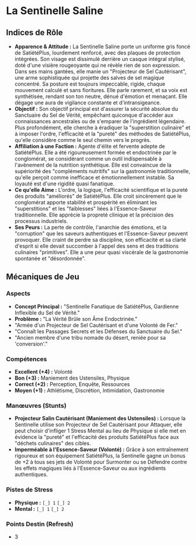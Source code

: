 # La Sentinelle Saline

## Indices de Rôle

*   **Apparence & Attitude :** La Sentinelle Saline porte un uniforme gris foncé de SatiétéPlus, lourdement renforcé, avec des plaques de protection intégrées. Son visage est dissimulé derrière un casque intégral stylisé, doté d'une visière rougeoyante qui ne révèle rien de son expression. Dans ses mains gantées, elle manie un "Projecteur de Sel Cautérisant", une arme sophistiquée qui projette des salves de sel magique concentré. Sa posture est toujours impeccable, rigide, chaque mouvement calculé et sans fioritures. Elle parle rarement, et sa voix est synthétisée, rendant son ton neutre, dénué d'émotion et menaçant. Elle dégage une aura de vigilance constante et d'intransigeance.
*   **Objectif :** Son objectif principal est d'assurer la sécurité absolue du Sanctuaire du Sel de Vérité, empêchant quiconque d'accéder aux connaissances ancestrales ou de s'emparer de l'ingrédient légendaire. Plus profondément, elle cherche à éradiquer la "superstition culinaire" et à imposer l'ordre, l'efficacité et la "pureté" des méthodes de SatiétéPlus, qu'elle considère comme le seul chemin vers le progrès.
*   **Affiliation à une Faction :** Agente d'élite et fervente adepte de SatiétéPlus. Elle a été rigoureusement formée et endoctrinée par le conglomérat, se considérant comme un outil indispensable à l'avènement de la nutrition synthétique. Elle est convaincue de la supériorité des "compléments nutritifs" sur la gastronomie traditionnelle, qu'elle perçoit comme inefficace et émotionnellement instable. Sa loyauté est d'une rigidité quasi fanatique.
*   **Ce qu'elle Aime :** L'ordre, la logique, l'efficacité scientifique et la pureté des produits "améliorés" de SatiétéPlus. Elle croit sincèrement que le conglomérat apporte stabilité et prospérité en éliminant les "superstitions" et les "faiblesses" liées à l'Essence-Saveur traditionnelle. Elle apprécie la propreté clinique et la précision des processus industriels.
*   **Ses Peurs :** La perte de contrôle, l'anarchie des émotions, et la "corruption" que les saveurs authentiques et l'Essence-Saveur peuvent provoquer. Elle craint de perdre sa discipline, son efficacité et sa clarté d'esprit si elle devait succomber à l'appel des sens et des traditions culinaires "primitives". Elle a une peur quasi viscérale de la gastronomie spontanée et "désordonnée".

## Mécaniques de Jeu

### Aspects

*   **Concept Principal :** "Sentinelle Fanatique de SatiétéPlus, Gardienne Inflexible du Sel de Vérité."
*   **Problème :** "La Vérité Brûle son Âme Endoctrinée."
*   "Armée d'un Projecteur de Sel Cautérisant et d'une Volonté de Fer."
*   "Connaît les Passages Secrets et les Défenses du Sanctuaire du Sel."
*   "Ancien membre d'une tribu nomade du désert, reniée pour sa 'conversion'."

### Compétences

*   **Excellent (+4) :** Volonté
*   **Bon (+3) :** Maniement des Ustensiles, Physique
*   **Correct (+2) :** Perception, Enquête, Ressources
*   **Moyen (+1) :** Athlétisme, Discrétion, Intimidation, Gastronomie

### Manœuvres (Stunts)

*   **Projecteur Salin Cautérisant (Maniement des Ustensiles) :** Lorsque la Sentinelle utilise son Projecteur de Sel Cautérisant pour Attaquer, elle peut choisir d'infliger 1 Stress Mental au lieu de Physique si elle met en évidence la "pureté" et l'efficacité des produits SatiétéPlus face aux "déchets culinaires" des cibles.
*   **Imperméable à l'Essence-Saveur (Volonté) :** Grâce à son entraînement rigoureux et son équipement SatiétéPlus, la Sentinelle gagne un bonus de +2 à tous ses jets de Volonté pour Surmonter ou se Défendre contre les effets magiques liés à l'Essence-Saveur ou aux ingrédients authentiques.

### Pistes de Stress

*   **Physique :** `[_] 1` `[_] 2`
*   **Mental :** `[_] 1` `[_] 2`

### Points Destin (Refresh)

*   3